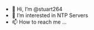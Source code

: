 - 👋 Hi, I’m @stuart264
- 👀 I’m interested in NTP  Servers
- 📫 How to reach me ...

<!---
stuart264/stuart264 is a ✨ special ✨ repository because its `README.md` (this file) appears on your GitHub profile.
You can click the Preview link to take a look at your changes.
--->
